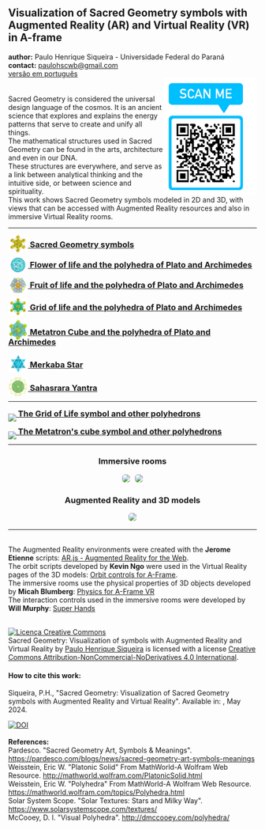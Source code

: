 <link rel="stylesheet" href="scripts/style.css">
<meta charset="utf-8">
<link rel="icon" type="image/png" href="ArchimedeanCatalanHulls/vr/salas/imagens/icone.png">
<h2>Visualization of Sacred Geometry symbols with Augmented Reality (AR) and Virtual Reality (VR) in A-frame</h2>
 <b>author:</b> Paulo Henrique Siqueira - Universidade Federal do Paraná
 <br><b>contact:</b> <a href="#">paulohscwb@gmail.com</a>
 <br><a href="https://paulohscwb.github.io/SacredGeometry/pt-br/">versão em português</a>
 <div><img align="right" src="imagens/qr.png"/>
 <br><br>Sacred Geometry is considered the universal design language of the cosmos. It is an ancient science that explores and explains the energy patterns that serve to create and unify all things.
<br>The mathematical structures used in Sacred Geometry can be found in the arts, architecture and even in our DNA. 
<br>These structures are everywhere, and serve as a link between analytical thinking and the intuitive side, or between science and spirituality.
<br>This work shows Sacred Geometry symbols modeled in 2D and 3D, with views that can be accessed with Augmented Reality resources and also in immersive Virtual Reality rooms.</div>
<hr>
<h3 style="margin-top:3px"><a target="_blank" href="symbols/"><img src="symbols/ar/15A.png" style="margin-bottom:-10px" width="40"> Sacred Geometry symbols</a></h3>
<h3 style="margin-top:3px"><a target="_blank" href="flower/"><img src="flower/ar/29A.png" style="margin-bottom:-10px" width="40"> Flower of life and the polyhedra of Plato and Archimedes</a></h3>
<h3 style="margin-top:3px"><a target="_blank" href="fruit/"><img src="fruit/ar/45A.png" style="margin-bottom:-10px" width="40"> Fruit of life and the polyhedra of Plato and Archimedes</a></h3>
<h3 style="margin-top:3px"><a target="_blank" href="grid/"><img src="grid/ar/58A.png" style="margin-bottom:-10px" width="40"> Grid of life and the polyhedra of Plato and Archimedes</a></h3>
<h3 style="margin-top:3px"><a target="_blank" href="metatron/"><img src="metatron/ar/73A.png" style="margin-bottom:-10px" width="40"> Metatron Cube and the polyhedra of Plato and Archimedes</a></h3>
<h3 style="margin-top:3px"><a target="_blank" href="merkaba/"><img src="merkaba/ar/60A.png" style="margin-bottom:-10px" width="40"> Merkaba Star</a></h3>
<h3 style="margin-top:3px"><a target="_blank" href="sahasrarayantra/"><img src="sahasrarayantra/ar/3A.png" style="margin-bottom:-10px" width="40"> Sahasrara Yantra</a></h3>
<hr>
<h3 style="margin-top:3px"><a target="_blank" href="https://paulohscwb.github.io/grid-of-life/"><img src="https://paulohscwb.github.io/grid-of-life/archimedes/vr/salas/imagens/icone.png" style="margin-bottom:-10px" width="40"> The Grid of Life symbol and other polyhedrons</a></h3>
<h3 style="margin-top:3px"><a target="_blank" href="https://paulohscwb.github.io/metatron/"><img src="https://paulohscwb.github.io/metatron/catalan/vr/salas/imagens/icone.png" style="margin-bottom:-10px" width="40"> The Metatron's cube symbol and other polyhedrons</a></h3>
<hr>
<h3 align="center">Immersive rooms</h3>
<p align="center"><img src="symbols/vr/salas/videos/gs1.gif" style="max-width: 47%; border-radius:5px; margin-right:10px" loading="lazy"/><img src="symbols/vr/salas/videos/gs2.gif" style="max-width: 47%; border-radius:5px;" loading="lazy"/></p>
<h3 align="center">Augmented Reality and 3D models</h3>
<p align="center"><img src="symbols/ar/symbols.gif" style="max-width: 92%; border-radius:5px;" loading="lazy"/></p>
<hr>
<br>The Augmented Reality environments were created with the <b>Jerome Etienne</b> scripts: <a href="https://github.com/jeromeetienne/AR.js" target="_blank">AR.js - Augmented Reality for the Web</a>.
<br>The orbit scripts developed by <b>Kevin Ngo</b> were used in the Virtual Reality pages of the 3D models: <a href="https://github.com/supermedium/superframe/tree/master/components/orbit-controls/" target="_blank"> Orbit controls for A-Frame</a>.
<br>The immersive rooms use the physical properties of 3D objects developed by <b>Micah Blumberg</b>: <a  href="https://github.com/c-frame/aframe-physics-system" target="_blank"> Physics for A-Frame VR</a>
<br>The interaction controls used in the immersive rooms were developed by <b>Will Murphy</b>: <a  href="https://github.com/c-frame/aframe-super-hands-component" target="_blank"> Super Hands</a>
<br>

<br><a rel="license" href="http://creativecommons.org/licenses/by-nc-nd/4.0/"><img alt="Licença Creative Commons" style="border-width:0" src="https://i.creativecommons.org/l/by-nc-nd/4.0/88x31.png" loading="lazy"/></a><br /><span xmlns:dct="http://purl.org/dc/terms/" property="dct:title">Sacred Geometry: Visualization of symbols with Augmented Reality and Virtual Reality</span> by <a xmlns:cc="http://creativecommons.org/ns#" href="https://paulohscwb.github.io/SacredGeometry/" property="cc:attributionName" rel="cc:attributionURL">Paulo Henrique Siqueira</a> is licensed with a license <a rel="license" href="http://creativecommons.org/licenses/by-nc-nd/4.0/">Creative Commons Attribution-NonCommercial-NoDerivatives 4.0 International</a>.

<h4>How to cite this work:</h4> 
<p>Siqueira, P.H., "Sacred Geometry: Visualization of Sacred Geometry symbols with Augmented Reality and Virtual Reality". Available in: <https://paulohscwb.github.io/SacredGeometry/>, May 2024.</p>
<a target="_blank" href="https://doi.org/10.5281/zenodo.14502405"><img src="https://zenodo.org/badge/DOI/10.5281/zenodo.14502405.svg" alt="DOI"></a>
<br><br><b>References:</b>
<br>Pardesco. "Sacred Geometry Art, Symbols & Meanings". <a href="https://pardesco.com/blogs/news/sacred-geometry-art-symbols-meanings" target="_blank">https://pardesco.com/blogs/news/sacred-geometry-art-symbols-meanings</a>
<br>Weisstein, Eric W. "Platonic Solid" From MathWorld-A Wolfram Web Resource. <a href="http://mathworld.wolfram.com/PlatonicSolid.html" target="_blank">http://mathworld.wolfram.com/PlatonicSolid.html</a>
<br>Weisstein, Eric W. "Polyhedra" From MathWorld-A Wolfram Web Resource. <a href="https://mathworld.wolfram.com/topics/Polyhedra.html" target="_blank">https://mathworld.wolfram.com/topics/Polyhedra.html</a>
<br>Solar System Scope. "Solar Textures: Stars and Milky Way". <a href="https://www.solarsystemscope.com/textures/" target="_blank">https://www.solarsystemscope.com/textures/</a>
<br>McCooey, D. I. "Visual Polyhedra". <a href="http://dmccooey.com/polyhedra/" target="_blank">http://dmccooey.com/polyhedra/</a>
